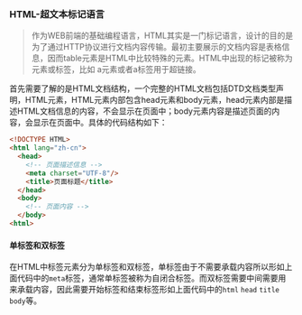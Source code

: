 ### HTML-超文本标记语言

> 作为WEB前端的基础编程语言，HTML其实是一门标记语言，设计的目的是为了通过HTTP协议进行文档内容传输。最初主要展示的文档内容是表格信息，因而table元素是HTML中比较特殊的元素。HTML中出现的标记被称为元素或标签，比如 a元素或者a标签用于超链接。

首先需要了解的是HTML文档结构，一个完整的HTML文档包括DTD文档类型声明，HTML元素，HTML元素内部包含head元素和body元素，head元素内部是描述HTML文档信息的内容，不会显示在页面中；body元素内容是描述页面的内容，会显示在页面中。具体的代码结构如下：

```html
<!DOCTYPE HTML>
<html lang="zh-cn">
  <head>
    <!-- 页面描述信息 -->
    <meta charset="UTF-8"/>
    <title>页面标题</title>
  </head>
  <body>
    <!-- 页面内容 -->
  </body>
<html>
```

#### 单标签和双标签

在HTML中标签元素分为单标签和双标签，单标签由于不需要承载内容所以形如上面代码中的`meta`标签，通常单标签被称为自闭合标签。而双标签需要中间需要用来承载内容，因此需要开始标签和结束标签形如上面代码中的`html` `head` `title` `body`等。
